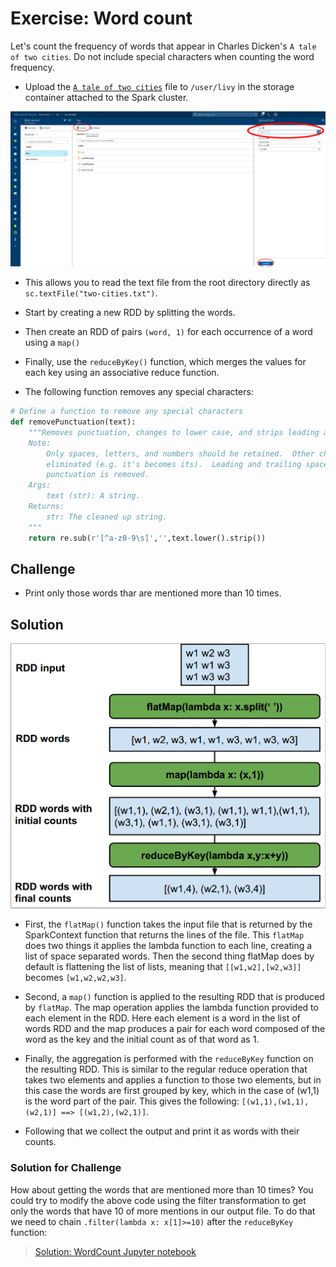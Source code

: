 # Exercise: Word count

Let's count the frequency of words that appear in Charles Dicken's `A tale of
two cities`. Do not include special characters when counting the word frequency.

* Upload the [`A tale of two cities`](two-cities.txt) file to `/user/livy` in
the storage container attached to the Spark cluster.

![Azure upload to blob storage](upload-blob-storage.png)

* This allows you to read the text file from the root directory directly as
`sc.textFile("two-cities.txt")`.

* Start by creating a new RDD by splitting the words.

* Then create an RDD of pairs `(word, 1)` for each occurrence of a word using
a `map()`

* Finally, use the `reduceByKey()` function, which merges the values for each
key using an associative reduce function.

* The following function removes any special characters:

```Python
# Define a function to remove any special characters
def removePunctuation(text):
    """Removes punctuation, changes to lower case, and strips leading and trailing spaces.
    Note:
        Only spaces, letters, and numbers should be retained.  Other characters should should be
        eliminated (e.g. it's becomes its).  Leading and trailing spaces should be removed after
        punctuation is removed.
    Args:
        text (str): A string.
    Returns:
        str: The cleaned up string.
    """
    return re.sub(r'[^a-z0-9\s]','',text.lower().strip())
```

## Challenge
* Print only those words thar are mentioned more than 10 times.

## Solution
![word-count workflow](word-count.png)

* First, the `flatMap()` function takes the input file that is returned by the
SparkContext function that returns the lines of the file. This `flatMap` does
two things it applies the lambda function to each line, creating a list of
space separated words. Then the second thing flatMap does by default is
flattening the list of lists, meaning that `[[w1,w2],[w2,w3]]` becomes
`[w1,w2,w2,w3]`.

* Second, a `map()` function is applied to the resulting RDD that is produced by
`flatMap`. The map operation applies the lambda function provided to each
element in the RDD. Here each element is a word in the list of words RDD and
the map produces a pair for each word composed of the word as the key and the
initial count as of that word as 1.

* Finally, the aggregation is performed with the `reduceByKey` function on the
resulting RDD. This is similar to the regular reduce operation that takes two
elements and applies a function to those two elements, but in this case the
words are first grouped by key, which in the case of (w1,1) is the word part
of the pair. This gives the following:
`[(w1,1),(w1,1),(w2,1)] ==> [(w1,2),(w2,1)]`.

* Following that we collect the output and print it as words with their counts.

### Solution for Challenge

How about getting the words that are mentioned more than 10 times? You could
try to modify the above code using the filter transformation to get only the
words that have 10 of more mentions in our output file. To do that we need to
chain `.filter(lambda x: x[1]>=10)` after the `reduceByKey` function:

> [Solution: WordCount Jupyter notebook](word-count.ipynb)
